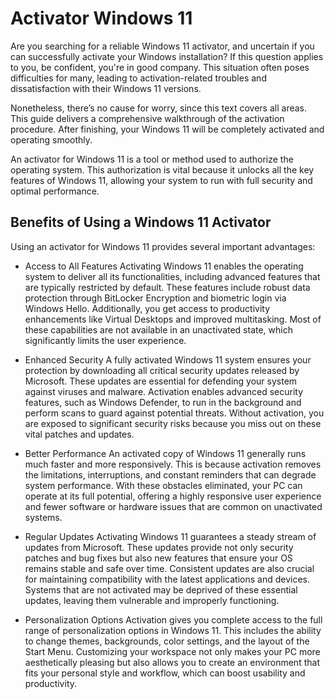 # Activator Windows 11 
Are you searching for a reliable Windows 11 activator, and uncertain if you can successfully activate your Windows installation? If this question applies to you, be confident, you're in good company. This situation often poses difficulties for many, leading to activation-related troubles and dissatisfaction with their Windows 11 versions.

Nonetheless, there’s no cause for worry, since this text covers all areas. This guide delivers a comprehensive walkthrough of the activation procedure. After finishing, your Windows 11 will be completely activated and operating smoothly.


An activator for Windows 11 is a tool or method used to authorize the operating system. This authorization is vital because it unlocks all the key features of Windows 11, allowing your system to run with full security and optimal performance.

## Benefits of Using a Windows 11 Activator
Using an activator for Windows 11 provides several important advantages:

- Access to All Features
Activating Windows 11 enables the operating system to deliver all its functionalities, including advanced features that are typically restricted by default. These features include robust data protection through BitLocker Encryption and biometric login via Windows Hello. Additionally, you get access to productivity enhancements like Virtual Desktops and improved multitasking. Most of these capabilities are not available in an unactivated state, which significantly limits the user experience.

- Enhanced Security
A fully activated Windows 11 system ensures your protection by downloading all critical security updates released by Microsoft. These updates are essential for defending your system against viruses and malware. Activation enables advanced security features, such as Windows Defender, to run in the background and perform scans to guard against potential threats. Without activation, you are exposed to significant security risks because you miss out on these vital patches and updates.

- Better Performance
An activated copy of Windows 11 generally runs much faster and more responsively. This is because activation removes the limitations, interruptions, and constant reminders that can degrade system performance. With these obstacles eliminated, your PC can operate at its full potential, offering a highly responsive user experience and fewer software or hardware issues that are common on unactivated systems.

- Regular Updates
Activating Windows 11 guarantees a steady stream of updates from Microsoft. These updates provide not only security patches and bug fixes but also new features that ensure your OS remains stable and safe over time. Consistent updates are also crucial for maintaining compatibility with the latest applications and devices. Systems that are not activated may be deprived of these essential updates, leaving them vulnerable and improperly functioning.

- Personalization Options
Activation gives you complete access to the full range of personalization options in Windows 11. This includes the ability to change themes, backgrounds, color settings, and the layout of the Start Menu. Customizing your workspace not only makes your PC more aesthetically pleasing but also allows you to create an environment that fits your personal style and workflow, which can boost usability and productivity.
